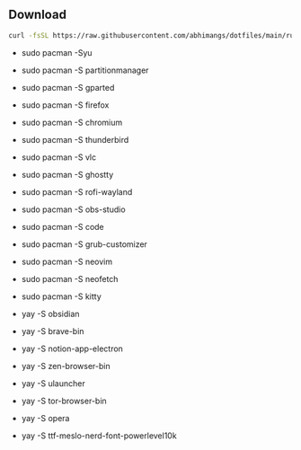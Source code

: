 ## Download

```bash
curl -fsSL https://raw.githubusercontent.com/abhimangs/dotfiles/main/run.sh | sh
```


 - sudo pacman -Syu

   

 - sudo pacman -S partitionmanager
 - sudo pacman -S gparted

 - sudo pacman -S firefox
 - sudo pacman -S chromium

 - sudo pacman -S thunderbird
 - sudo pacman -S vlc
 - sudo pacman -S ghostty
 - sudo pacman -S rofi-wayland
 - sudo pacman -S obs-studio
 - sudo pacman -S code
 - sudo pacman -S grub-customizer
 - sudo pacman -S neovim
 - sudo pacman -S neofetch
 - sudo pacman -S kitty


 - yay -S obsidian
 - yay -S brave-bin
 - yay -S notion-app-electron
 - yay -S zen-browser-bin
 - yay -S ulauncher
 - yay -S tor-browser-bin
 - yay -S opera

 - yay -S ttf-meslo-nerd-font-powerlevel10k
